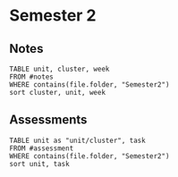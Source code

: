 # Semester 2
## Notes
```dataview
TABLE unit, cluster, week
FROM #notes 
WHERE contains(file.folder, "Semester2")
sort cluster, unit, week
```
## Assessments
```dataview
TABLE unit as "unit/cluster", task
FROM #assessment  
WHERE contains(file.folder, "Semester2")
sort unit, task
```